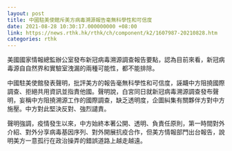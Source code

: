 ```yaml
---
layout: post
title: 中國駐美使館斥美方病毒溯源報告毫無科學性和可信度
date: 2021-08-28 10:30:17.000000000 +08:00
link: https://news.rthk.hk/rthk/ch/component/k2/1607987-20210828.htm
categories: rthk
---
```


美國國家情報總監辦公室發布新冠病毒溯源調查報告要點，認為目前來看，新冠病毒源自自然界和實驗室洩漏的兩種可能性，都不能排除。

中國駐美使館發表聲明，批評美方的報告毫無科學性和可信度，誣衊中方阻撓國際調查、拒絕共用資訊並指責他國。聲明說，白宮同日就新冠病毒溯源調查發布聲明，妄稱中方阻撓溯源工作的國際調查，缺乏透明度，企圖糾集有關夥伴方對中方施壓。中方對此堅決反對、強烈譴責。

聲明強調，疫情發生以來，中方始終本著公開、透明、負責任原則，第一時間對外介紹、對外分享病毒基因序列、對外開展抗疫合作，但美方情報部門出台報告，說明美方一意孤行在政治操弄的錯誤道路上越走越遠。

